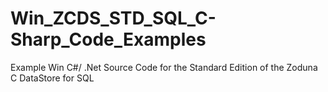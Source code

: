 # Win_ZCDS_STD_SQL_C-Sharp_Code_Examples
Example Win C#/ .Net Source Code for the Standard Edition of the Zoduna C DataStore for SQL
